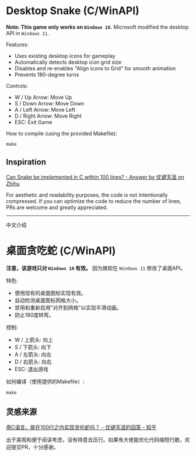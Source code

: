 # Desktop Snake (C/WinAPI)

**Note: This game only works on `Windows 10`.** Microsoft modified the desktop API in `Windows 11`.

Features:
- Uses existing desktop icons for gameplay
- Automatically detects desktop icon grid size
- Disables and re-enables "Align icons to Grid" for smooth animation
- Prevents 180-degree turns

Controls:
- W / Up Arrow:    Move Up
- S / Down Arrow:  Move Down
- A / Left Arrow:  Move Left
- D / Right Arrow: Move Right
- ESC:             Exit Game

How to compile (using the provided Makefile):
```
make
```

## Inspiration

[Can Snake be implemented in C within 100 lines? - Answer by 仗键天涯 on Zhihu](
https://www.zhihu.com/question/360814879/answer/3617660687)

For aesthetic and readability purposes, the code is not intentionally compressed. If you can optimize the code to reduce the number of lines, PRs are welcome and greatly appreciated.

---

中文介绍

# 桌面贪吃蛇 (C/WinAPI)

**注意，该游戏只对 `Windows 10` 有效。** 因为微软在 `Windows 11` 修改了桌面API。

特色:
- 使用现有的桌面图标实现有效。
- 自动检测桌面图标网格大小。
- 禁用和重新启用"对齐到网格"以实现平滑动画。
- 防止180度转弯。

控制:
- W / 上箭头:   向上
- S / 下箭头:   向下
- A / 左箭头:   向左
- D / 右箭头:  向右
- ESC:              退出游戏

如何编译（使用提供的Makefile）:
```
make
```

## 灵感来源

[用C语言，能在100行之内实现贪吃蛇吗？ - 仗键天涯的回答 - 知乎](
https://www.zhihu.com/question/360814879/answer/3617660687)

出于美观和便于阅读考虑，没有特意去压行。如果有大佬能优化代码缩短行数，欢迎提交PR，十分感谢。